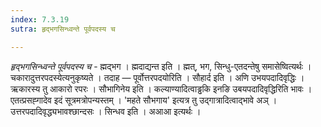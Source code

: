```yaml
---
index: 7.3.19
sutra: हृद्भगसिन्ध्वन्ते पूर्वपदस्य च

---
```

_हृद्भगसिन्ध्वन्ते पूर्वपदस्य च_ - ह्मद्भग । ह्मदाद्यन्त इति । ह्मत्, भग, सिन्धु-एतदन्तेषु समासेष्वित्यर्थः । चकारादुत्तरपदस्येत्यनुकृष्यते । तदाह — पूर्वोत्तरपदयोरिति । सौहार्द इति । अणि उभयपदादिवृद्धिः । ऋकारस्य तु आकारो रपरः । सौभागिनेय इति । कल्याण्यादित्वाड्ढकि इनङि उबयपदादिवृद्धिरिति भावः । एतत्प्रसह्गादेव इदं सूत्रमत्रोपन्यस्तम्  । 'महते सौभगाय' इत्यत्र तु उद्गात्रादित्वाद्भावे अञ् । उत्तरपदादिवृद्ध्यभावश्छान्दसः । सिन्धव इति । अआआ इत्यर्थः ।